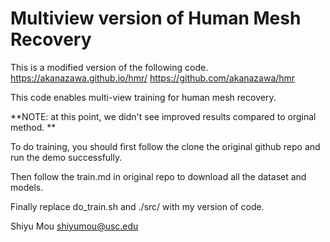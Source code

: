 # Multiview version of Human Mesh Recovery


This is a modified version of the following code. 
https://akanazawa.github.io/hmr/
https://github.com/akanazawa/hmr

This code enables multi-view training for human mesh recovery. 

**NOTE: at this point, we didn't see improved results compared to orginal method. **

To do training, you should first follow the clone the original github repo and run the demo successfully.

Then follow the train.md in original repo to download all the dataset and models. 

Finally replace do_train.sh and ./src/ with my version of code.

Shiyu Mou
shiyumou@usc.edu
